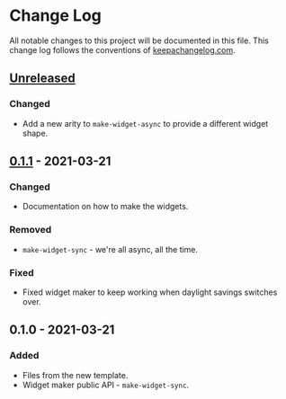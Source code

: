 # Change Log
All notable changes to this project will be documented in this file. This change log follows the conventions of [keepachangelog.com](http://keepachangelog.com/).

## [Unreleased]
### Changed
- Add a new arity to `make-widget-async` to provide a different widget shape.

## [0.1.1] - 2021-03-21
### Changed
- Documentation on how to make the widgets.

### Removed
- `make-widget-sync` - we're all async, all the time.

### Fixed
- Fixed widget maker to keep working when daylight savings switches over.

## 0.1.0 - 2021-03-21
### Added
- Files from the new template.
- Widget maker public API - `make-widget-sync`.

[Unreleased]: https://github.com/your-name/building-rest-api/compare/0.1.1...HEAD
[0.1.1]: https://github.com/your-name/building-rest-api/compare/0.1.0...0.1.1
